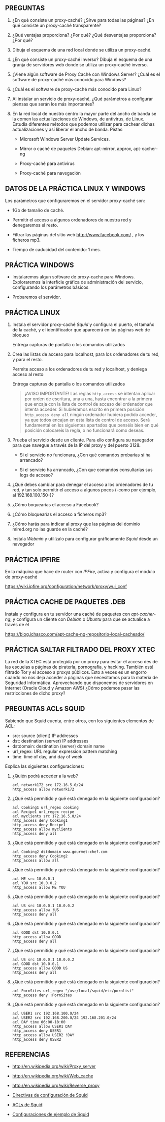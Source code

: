 PREGUNTAS
---------

 01. ¿En qué consiste un proxy-caché? ¿Sirve para todas las páginas? ¿En qué consiste un proxy-caché transparente?

 02. ¿Qué ventajas proporciona? ¿Por qué? ¿Qué desventajas proporciona? ¿Por qué?

 03. Dibuja el esquema de una red local donde se utiliza un proxy-caché.

 04. ¿En qué consiste un proxy-caché inverso? Dibuja el esquema de una granja de servidores web donde se utiliza un proxy-caché inverso.

 05. ¿Viene algún software de Proxy Caché con Windows Server? ¿Cuál es el software de proxy-caché más conocido para Windows? 

 06. ¿Cuál es el software de proxy-caché más conocido para Linux?

 07. Al instalar un servicio de proxy-caché, ¿Qué parámetros a configurar piensas que serán los más importantes?
 
 08. En la red local de nuestro centro la mayor parte del ancho de banda se la comen las actualizaciones de Windows, de antivirus, de Linux. Estudia diferentes métodos que podemos utilizar para cachear dichas actualizaciones y así liberar el ancho de banda. Pistas:

     - Microsoft Windows Server Update Services.

     - Mirror o caché de paquetes Debian: apt-mirror, approx, apt-cacher-ng
     
     - Proxy-caché para antivirus

     - Proxy-caché para navegación





DATOS DE LA PRÁCTICA LINUX Y WINDOWS
------------------------------------

Los parámetros que configuraremos en el servidor proxy-caché son:

  - 1Gb de tamaño de caché.

  - Permitir el acceso a algunos ordenadores de nuestra red y denegaremos el resto.

  - Filtrar las páginas del sitio web http://www.facebook.com/ , y los ficheros mp3.

  - Tiempo de caducidad del contenido: 1 mes.





PRÁCTICA WINDOWS
----------------

  - Instalaremos algun software de proxy-cache para Windows. Exploraremos la interfície gráfica de administración del servicio, configurando los parámetros básicos.

  - Probaremos el servidor.





PRÁCTICA LINUX
--------------

 01. Instala el servidor proxy-caché *Squid* y configura el puerto, el tamaño de la caché, y el identificador que aparecerá en las páginas web de bloqueo

     Entrega capturas de pantalla o los comandos utilizados

 02. Crea las listas de acceso para localhost, para los ordenadores de tu red, y para el resto.

     Permite acceso a los ordenadores de tu red y localhost, y deniega acceso al resto

     Entrega capturas de pantalla o los comandos utilizados

     > ¡AVISO IMPORTANTE! Las reglas `http_access` se intentan aplicar por orden de escritura, una a una, hasta encontrar a la primera que encaja con la lista de control de acceso del ordenador que intenta acceder. Si hubiéramos escrito en primera posición `http_access deny all` ningún ordenador hubiera podido acceder, ya que todos encajan en esta lista de control de acceso. Será fundamental en los siguientes apartados que penséis bien en qué posición colocareis la regla, o no funcionará como deseas.

 03. Prueba el servicio desde un cliente. Para ello configura su navegador para que navegue a través de la IP del proxy y del puerto 3128.

     - Si el servicio no funcionara, ¿Con qué comandos probarías si ha arrancado?

     - Si el servicio ha arrancado, ¿Con que comandos consultarías sus logs de acceso?

 04. ¿Qué debes cambiar para denegar el acceso a los ordenadores de tu red, y tan solo permitir el acceso a algunos pocos (-como por ejemplo, al 192.168.100.150-)?

 05. ¿Cómo boquearías el acceso a Facebook?

 06. ¿Cómo bloquearías el acceso a ficheros mp3?

 07. ¿Cómo harás para indicar al proxy que las páginas del dominio mired.org no las guarde en la caché?

 08. Instala *Webmin* y utilízalo para configurar gráficamente *Squid* desde un navegador





PRÁCTICA IPFIRE
---------------

En la máquina que hace de router con *IPFire*, activa y configura el módulo de proxy-caché

<https://wiki.ipfire.org/configuration/network/proxy/wui_conf>





PRÁCTICA CACHE DE PAQUETES .DEB
-------------------------------

Instala y configura en tu servidor una caché de paquetes con *apt-cacher-ng*, y configura un cliente con *Debian* o *Ubuntu* para que se actualice a través de él

<https://blog.ichasco.com/apt-cache-ng-repositorio-local-cacheado/>





PRÁCTICA SALTAR FILTRADO DEL PROXY XTEC
---------------------------------------

La red de la XTEC está protegida por un proxy para evitar el acceso des de las escuelas a páginas de piratería, pornografía, y hacking. También está filtrado Tor y el acceso a proxys públicos. Esto a veces es un engorro cuando no nos deja acceder a páginas que necesitamos para la materia de Seguridad Informática. Aprovechando que disponemos de servidores en Internet (Oracle Cloud y Amazon AWS) ¿Cómo podemos pasar las restricciones de dicho proxy?





PREGUNTAS ACLs SQUID
--------------------

Sabiendo que Squid cuenta, entre otros, con los siguientes elementos de ACL:

 * src: source (client) IP addresses
 * dst: destination (server) IP addresses
 * dstdomain: destination (server) domain name
 * url_regex: URL regular expression pattern matching
 * time: time of day, and day of week

Explica las siguientes configuraciones:

01. ¿Quién podrá acceder a la web?

        acl network172 src 172.16.5.0/24
        http_access allow network172

02. ¿Qué está permitido y qué está denegado en la siguiente configuración?

        acl Cooking1 url_regex cooking
        acl Recipe1 url_regex recipe
        acl myclients src 172.16.5.0/24
        http_access deny Cooking1
        http_access deny Recipe1
        http_access allow myclients
        http_access deny all

03. ¿Qué está permitido y qué está denegado en la siguiente configuración?

        acl Cooking2 dstdomain www.gourmet-chef.com
        http_access deny Cooking2
        http_access allow all

04. ¿Qué está permitido y qué está denegado en la siguiente configuración?

        acl ME src 10.0.0.1
        acl YOU src 10.0.0.2
        http_access allow ME YOU

05. ¿Qué está permitido y qué está denegado en la siguiente configuración?

        acl US src 10.0.0.1 10.0.0.2
        http_access allow !US
        http_access deny all

06. ¿Qué está permitido y qué está denegado en la siguiente configuración?

        acl GOOD dst 10.0.0.1
        http_access allow GOOD
        http_access deny all

07. ¿Qué está permitido y qué está denegado en la siguiente configuración?

        acl US src 10.0.0.1 10.0.0.2
        acl GOOD dst 10.0.0.1
        http_access allow GOOD US
        http_access deny all

08. ¿Qué está permitido y qué está denegado en la siguiente configuración?

        acl PornSites url_regex "/usr/local/squid/etc/pornlist"
        http_access deny !PornSites

09. ¿Qué está permitido y qué está denegado en la siguiente configuración?

        acl USER1 src 192.168.100.0/24
        acl USER2 src 192.168.200.0/24 192.168.201.0/24
        acl DAY time 06:00-18:00
        http_access allow USER1 DAY
        http_access deny USER1
        http_access allow USER2 !DAY
        http_access deny USER2





REFERENCIAS
-----------

  - <http://en.wikipedia.org/wiki/Proxy_server>

  - <http://en.wikipedia.org/wiki/Web_cache>

  - <http://en.wikipedia.org/wiki/Reverse_proxy>

  - [Directivas de configuración de Squid](http://www.squid-cache.org/Doc/config/)

  - [ACLs de Squid](http://wiki.squid-cache.org/SquidFaq/SquidAcl)

  - [Configuraciones de ejemplo de Squid](https://ioc.xtec.cat/materials/FP/Materials/2201_SMX/SMX_2201_M07/web/html/WebContent/u3/a2/continguts.html#instal_lacio_del_programari_squid_per_a_linux)
